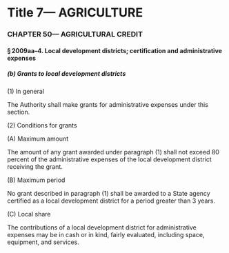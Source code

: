 
# Title 7— AGRICULTURE
### CHAPTER 50— AGRICULTURAL CREDIT
#### § 2009aa–4. Local development districts; certification and administrative expenses
##### (b) Grants to local development districts

(1) In general

The Authority shall make grants for administrative expenses under this section.

(2) Conditions for grants

(A) Maximum amount

The amount of any grant awarded under paragraph (1) shall not exceed 80 percent of the administrative expenses of the local development district receiving the grant.

(B) Maximum period

No grant described in paragraph (1) shall be awarded to a State agency certified as a local development district for a period greater than 3 years.

(C) Local share

The contributions of a local development district for administrative expenses may be in cash or in kind, fairly evaluated, including space, equipment, and services.
